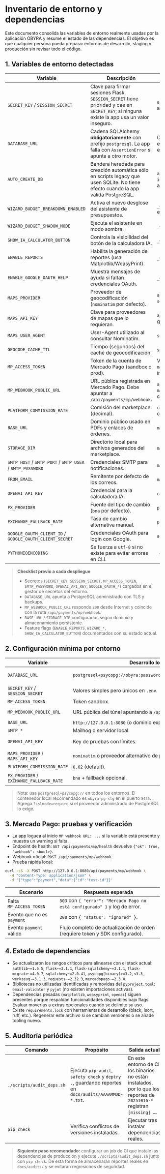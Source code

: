 # Inventario de entorno y dependencias

Este documento consolida las variables de entorno realmente usadas por la aplicación OBYRA y resume el estado de las dependencias. El objetivo es que cualquier persona pueda preparar entornos de desarrollo, staging y producción sin revisar todo el código.

## 1. Variables de entorno detectadas

| Variable | Descripción | Uso principal |
| --- | --- | --- |
| `SECRET_KEY` / `SESSION_SECRET` | Clave para firmar sesiones Flask. `SESSION_SECRET` tiene prioridad y cae en `SECRET_KEY`; si ninguna existe la app usa un valor inseguro. | `app.py` configura `app.secret_key` al arrancar.
| `DATABASE_URL` | Cadena SQLAlchemy **obligatoriamente** con prefijo `postgresql`. La app falla con `AssertionError` si apunta a otro motor. | Configuración de base de datos en `app.py` antes de inicializar extensiones.
| `AUTO_CREATE_DB` | Bandera heredada para creación automática sólo en scripts legacy que usen SQLite. No tiene efecto cuando la app valida PostgreSQL. | `app.py`, `app_old.py` e `init_marketplace.py` la consultan antes de invocar `db.create_all()`.
| `WIZARD_BUDGET_BREAKDOWN_ENABLED` | Activa el nuevo desglose del asistente de presupuestos. | `_env_flag` en `app.py` carga el valor en `app.config`.
| `WIZARD_BUDGET_SHADOW_MODE` | Ejecuta el asistente en modo sombra. | `_env_flag` en `app.py`.
| `SHOW_IA_CALCULATOR_BUTTON` | Controla la visibilidad del botón de la calculadora IA. | `_env_flag` en `app.py`.
| `ENABLE_REPORTS` | Habilita la generación de reportes (usa Matplotlib/WeasyPrint). | `_env_flag` en `app.py`.
| `ENABLE_GOOGLE_OAUTH_HELP` | Muestra mensajes de ayuda si faltan credenciales OAuth. | `_env_flag` en `app.py`.
| `MAPS_PROVIDER` | Proveedor de geocodificación (`nominatim` por defecto). | `app.py` y `services/geocoding_service.py`.
| `MAPS_API_KEY` | Clave para proveedores de mapas que lo requieran. | `app.py` / servicios de geocodificación.
| `MAPS_USER_AGENT` | User-Agent utilizado al consultar Nominatim. | `services/geocoding_service.py`.
| `GEOCODE_CACHE_TTL` | Tiempo (segundos) del caché de geocodificación. | `services/geocoding_service.py`.
| `MP_ACCESS_TOKEN` | Token de la cuenta de Mercado Pago (sandbox o prod). | Validado en `marketplace_payments.py` antes de inicializar el SDK.
| `MP_WEBHOOK_PUBLIC_URL` | URL pública registrada en Mercado Pago. Debe apuntar a `/api/payments/mp/webhook`. | `app.py` la loguea al iniciar; `marketplace_payments.py` la usa como `notification_url`.
| `PLATFORM_COMMISSION_RATE` | Comisión del marketplace (decimal). | `commission_utils.py`, `models.py` y cálculos de órdenes.
| `BASE_URL` | Dominio público usado en PDFs y enlaces de órdenes. | `marketplace/services/po_pdf.py`.
| `STORAGE_DIR` | Directorio local para archivos generados del marketplace. | `marketplace/services/po_pdf.py`.
| `SMTP_HOST` / `SMTP_PORT` / `SMTP_USER` / `SMTP_PASSWORD` | Credenciales SMTP para notificaciones. | `marketplace/services/emailer.py`.
| `FROM_EMAIL` | Remitente por defecto de los correos. | `marketplace/services/emailer.py`.
| `OPENAI_API_KEY` | Credencial para la calculadora IA. | `calculadora_ia.py`.
| `FX_PROVIDER` | Fuente del tipo de cambio (`bna` por defecto). | `presupuestos.py`.
| `EXCHANGE_FALLBACK_RATE` | Tasa de cambio alternativa manual. | `presupuestos.py`.
| `GOOGLE_OAUTH_CLIENT_ID` / `GOOGLE_OAUTH_CLIENT_SECRET` | Credenciales OAuth para login con Google. | `auth.py` y `main_app.py`.
| `PYTHONIOENCODING` | Se fuerza a `utf-8` si no existe para evitar errores en CLI. | `_ensure_utf8_io()` en `app.py`.

> **Checklist previo a cada despliegue**
> - Secretos (`SECRET_KEY`, `SESSION_SECRET`, `MP_ACCESS_TOKEN`, `SMTP_PASSWORD`, `OPENAI_API_KEY`, `GOOGLE_OAUTH_*`) cargados en el gestor de secretos del entorno.
> - `DATABASE_URL` apunta a PostgreSQL administrado con TLS y backups.
> - `MP_WEBHOOK_PUBLIC_URL` responde `200` desde Internet y coincide con la ruta `/api/payments/mp/webhook`.
> - `BASE_URL` / `STORAGE_DIR` configurados según dominio y almacenamiento persistente.
> - Feature flags (`ENABLE_REPORTS`, `WIZARD_*`, `SHOW_IA_CALCULATOR_BUTTON`) documentados con su estado actual.

## 2. Configuración mínima por entorno

| Variable | Desarrollo local | Staging | Producción |
| --- | --- | --- | --- |
| `DATABASE_URL` | `postgresql+psycopg://obyra:password@localhost:5435/obyra_dev` | `postgresql+psycopg://obyra:<password>@staging-db:5432/obyra_stg` | `postgresql+psycopg://obyra:<password>@prod-db:5432/obyra_prod` |
| `SECRET_KEY` / `SESSION_SECRET` | Valores simples pero únicos en `.env`. | Generados en un gestor de secretos por entorno. | Claves de alta entropía con rotación programada. |
| `MP_ACCESS_TOKEN` | Token sandbox. | Token de la cuenta staging. | Token productivo (vault). |
| `MP_WEBHOOK_PUBLIC_URL` | URL pública del túnel apuntando a `/api/payments/mp/webhook`. | `https://staging.tu-dominio.com/api/payments/mp/webhook`. | `https://app.tu-dominio.com/api/payments/mp/webhook`. |
| `BASE_URL` | `http://127.0.0.1:8080` (o dominio expuesto por el túnel). | Dominio staging. | Dominio público oficial. |
| `SMTP_*` | Mailhog o servidor local. | Cuenta transaccional sandbox. | Proveedor transaccional con TLS. |
| `OPENAI_API_KEY` | Key de pruebas con límites. | Key aislada de staging. | Key productiva bajo controles de coste. |
| `MAPS_PROVIDER` / `MAPS_API_KEY` | `nominatim` o proveedor alternativo de pruebas. | Proveedor contratado con key restringida. | Proveedor con SLA y límites configurados. |
| `PLATFORM_COMMISSION_RATE` | `0.02` (default). | Ajustado al escenario de pruebas. | Porcentaje oficial del marketplace. |
| `FX_PROVIDER` / `EXCHANGE_FALLBACK_RATE` | `bna` + fallback opcional. | Igual a producción (validar monitoreo). | Según política financiera. |

> Nota: usa `postgresql+psycopg://` en todos los entornos. El contenedor local recomendado es `obyra-pg-stg` en el puerto `5435`. Agrega `?sslmode=require` si el proveedor administrado de PostgreSQL lo exige.

## 3. Mercado Pago: pruebas y verificación

- La app loguea al inicio `MP webhook URL: ...` si la variable está presente y muestra un warning si falta.
- Endpoint de health: `GET /api/payments/mp/health` devuelve `{"ok": true, "webhook": <bool>}`.
- Webhook oficial: `POST /api/payments/mp/webhook`.
- Prueba rápida local:

```bash
curl -sS -X POST http://127.0.0.1:8080/api/payments/mp/webhook \
  -H "Content-Type: application/json" \
  -d '{"type":"payment","data":{"id":"test-id"}}'
```

| Escenario | Respuesta esperada |
| --- | --- |
| Falta `MP_ACCESS_TOKEN` | `503` con `{ "error": "Mercado Pago no está configurado" }` y log de error. |
| Evento que no es `payment` | `200` con `{ "status": "ignored" }`. |
| Evento `payment` válido | Flujo completo de actualización de orden (requiere token y SDK configurado). |

## 4. Estado de dependencias

- Se actualizaron los rangos críticos para alinearse con el stack actual: `authlib~=1.6.5`, `flask~=3.1.1`, `flask-sqlalchemy~=3.1.1`, `flask-migrate~=4.0.7`, `sqlalchemy~=2.0.41`, `psycopg[binary]>=3.2,<3.3`, `werkzeug~=3.1.3`, `requests~=2.32.3`, `mercadopago~=2.3.0`.
- Bibliotecas no utilizadas identificadas y removidas del `pyproject.toml`: `email-validator` y `pyjwt` (no existen importaciones activas).
- Dependencias pesadas (`matplotlib`, `weasyprint`, `openai`) siguen presentes porque respaldan funcionalidades disponibles bajo flags. Evaluar moverlas a extras opcionales cuando se delimite su uso.
- Existe `requirements.lock` con herramientas de desarrollo (black, isort, ruff, etc.). Regenerar este archivo si se cambian versiones o se añade tooling nuevo.

## 5. Auditoría periódica

| Comando | Propósito | Salida actual |
| --- | --- | --- |
| `./scripts/audit_deps.sh` | Ejecuta `pip-audit`, `safety check` y `deptry .`, guardando reportes en `docs/audits/AAAAMMDD-*.txt`. | En este entorno de CI los binarios no están instalados, por lo que los reportes de `20251016-*` registran `[missing] …`. |
| `pip check` | Verifica conflictos de versiones instaladas. | Ejecutar tras instalar dependencias reales. |

> **Siguiente paso recomendado:** configurar un job de CI que instale las dependencias de producción y ejecute `./scripts/audit_deps.sh` junto con `pip check`. De esta forma se almacenarán reportes reales en `docs/audits/` y se evitarán regresiones de seguridad.

